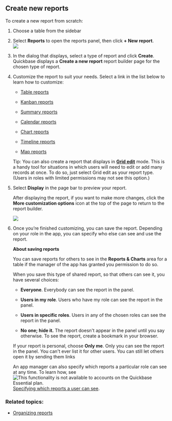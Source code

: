 ## Create new reports

To create a new report from scratch:

1.  Choose a table from the sidebar
    
2.  Select **Reports** to open the reports panel, then click **\+ New report**.  
    ![](https://helpv2.quickbase.com/hc/article_attachments/30864993717140)
    
3.  In the dialog that displays, select a type of report and click **Create**. Quickbase displays a **Create a new report** report builder page for the chosen type of report.
    
4.  Customize the report to suit your needs. Select a link in the list below to learn how to customize:
    
    -   [Table reports](https://helpv2.quickbase.com/hc/en-us/articles/4570353430420-Creating-table-reports-)  
        
    -   [Kanban reports](https://helpv2.quickbase.com/hc/en-us/articles/4570270936724-About-Kanban-reports-Help-)  
        
    -   [Summary reports](https://helpv2.quickbase.com/hc/en-us/articles/4570363450132-Creating-summary-or-crosstab-reports-)  
        
    -   [Calendar reports](https://helpv2.quickbase.com/hc/en-us/articles/4570404233364-Creating-calendar-reports-)  
        
    -   [Chart reports](https://helpv2.quickbase.com/hc/en-us/articles/4570305496084-Creating-chart-reports-)  
        
    -   [Timeline reports](https://helpv2.quickbase.com/hc/en-us/articles/4570361669268-Create-a-Timeline-)  
        
    -   [Map reports](https://helpv2.quickbase.com/hc/en-us/articles/4570387581972-Creating-map-reports-)
        
    
    Tip: You can also create a report that displays in **[Grid edit](https://helpv2.quickbase.com/hc/en-us/articles/4570328849812-Grid-edit-)** mode. This is a handy tool for situations in which users will need to edit or add many records at once. To do so, just select Grid edit as your report type. (Users in roles with limited permissions may not see this option.)
    
5.  Select **Display** in the page bar to preview your report.
    
    After displaying the report, if you want to make more changes, click the **More customization options** icon at the top of the page to return to the report builder.
    
    ![](https://helpv2.quickbase.com/hc/article_attachments/30864993719060)
    
6.  Once you’re finished customizing, you can save the report. Depending on your role in the app, you can specify who else can see and use the report.
    
    **About saving reports**
    
    You can save reports for others to see in the **Reports & Charts** area for a table if the manager of the app has granted you permission to do so.
    
    When you save this type of shared report, so that others can see it, you have several choices:
    
    -   **Everyone**. Everybody can see the report in the panel.
        
    -   **Users in my role**. Users who have my role can see the report in the panel.
        
    -   **Users in specific roles**. Users in any of the chosen roles can see the report in the panel.
        
    -   **No one; hide it.** The report doesn't appear in the panel until you say otherwise. To see the report, create a bookmark in your browser.
        
    
    If your report is personal, choose **Only me**. Only you can see the report in the panel. You can't ever list it for other users. You can still let others open it by sending them links
    
    An app manager can also specify which reports a particular role can see at any time. To learn how, see ![](https://helpv2.quickbase.com/hc/article_attachments/28605368273940 "This functionality  is not available to accounts on the Quickbase Essential plan.")[Specifying which reports a user can see](https://helpv2.quickbase.com/hc/en-us/articles/4570384081556-Specifying-which-reports-a-user-can-see-).
    

### Related topics:

-   [Organizing reports](https://helpv2.quickbase.com/hc/en-us/articles/4570407864980-Organizing-reports-)